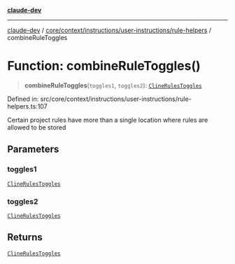 [**claude-dev**](../../../../../../README.md)

***

[claude-dev](../../../../../../README.md) / [core/context/instructions/user-instructions/rule-helpers](../README.md) / combineRuleToggles

# Function: combineRuleToggles()

> **combineRuleToggles**(`toggles1`, `toggles2`): [`ClineRulesToggles`](../../../../../../shared/cline-rules/type-aliases/ClineRulesToggles.md)

Defined in: src/core/context/instructions/user-instructions/rule-helpers.ts:107

Certain project rules have more than a single location where rules are allowed to be stored

## Parameters

### toggles1

[`ClineRulesToggles`](../../../../../../shared/cline-rules/type-aliases/ClineRulesToggles.md)

### toggles2

[`ClineRulesToggles`](../../../../../../shared/cline-rules/type-aliases/ClineRulesToggles.md)

## Returns

[`ClineRulesToggles`](../../../../../../shared/cline-rules/type-aliases/ClineRulesToggles.md)
